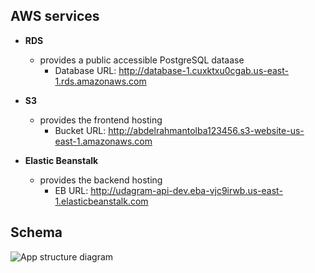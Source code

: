 ## AWS services

- **RDS**

  - provides a public accessible PostgreSQL dataase
    - Database URL: http://database-1.cuxktxu0cgab.us-east-1.rds.amazonaws.com

- **S3**

  - provides the frontend hosting
    - Bucket URL: http://abdelrahmantolba123456.s3-website-us-east-1.amazonaws.com

- **Elastic Beanstalk**
  - provides the backend hosting
    - EB URL: http://udagram-api-dev.eba-vjc9irwb.us-east-1.elasticbeanstalk.com

## Schema

![App structure diagram](https://user-images.githubusercontent.com/90225424/193346019-b3048ab5-9e7e-4d0f-90d3-46f5e20b60e9.png)
